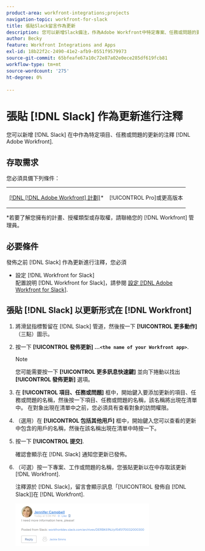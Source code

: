 ```yaml
---
product-area: workfront-integrations;projects
navigation-topic: workfront-for-slack
title: 張貼Slack留言作為更新
description: 您可以新增Slack備注，作為Adobe Workfront中特定專案、任務或問題的更新。
author: Becky
feature: Workfront Integrations and Apps
exl-id: 18b22f2c-2490-41e2-afb9-0551f9579973
source-git-commit: 65bfeafe67a10c72e87a02e0ece285df619fcb81
workflow-type: tm+mt
source-wordcount: '275'
ht-degree: 0%

---
```


# 張貼 [!DNL Slack] 作為更新進行注釋

您可以新增 [!DNL Slack] 在中作為特定項目、任務或問題的更新的注釋 [!DNL Adobe Workfront].

## 存取需求

您必須具備下列條件：

<table style="table-layout:auto"> 
 <col> 
 </col> 
 <col> 
 </col> 
 <tbody> 
  <tr> 
   <td role="rowheader"><a href="https://www.workfront.com/plans" target="_blank">[!DNL [!DNL Adobe Workfront] 計劃]</a>*</td> 
   <td> <p>[!UICONTROL Pro]或更高版本</p> </td> 
  </tr> 
 </tbody> 
</table>

&#42;若要了解您擁有的計畫、授權類型或存取權，請聯絡您的 [!DNL Workfront] 管理員。

## 必要條件

發佈之前 [!DNL Slack] 作為更新進行注釋，您必須

* 設定 [!DNL Workfront for Slack]\
   配置說明 [!DNL Workfront for Slack]，請參閱 [設定 [!DNL Adobe Workfront for Slack]](../../workfront-integrations-and-apps/using-workfront-with-slack/configure-workfront-for-slack.md).

## 張貼 [!DNL Slack] 以更新形式在 [!DNL Workfront]

1. 將滑鼠指標暫留在 [!DNL Slack] 管道，然後按一下 **[!UICONTROL 更多動作]** （三點）圖示。

1. 按一下 **[!UICONTROL 發佈更新] ...`<the name of your Workfront app>`**.

   >[!NOTE]
   >
   >您可能需要按一下 **[!UICONTROL 更多訊息快速鍵]** 並向下捲動以找出 **[!UICONTROL 發佈更新]** 選項。
1. 在 **[!UICONTROL 項目、任務或問題]** 框中，開始鍵入要添加更新的項目、任務或問題的名稱，然後按一下項目、任務或問題的名稱，該名稱將出現在清單中。 在對象出現在清單中之前，您必須具有查看對象的訪問權限。
1. （選用）在 **[!UICONTROL 包括其他用戶]** 框中，開始鍵入您可以查看的更新中包含的用戶的名稱，然後在該名稱出現在清單中時按一下。
1. 按一下 **[!UICONTROL 提交]**.

   確認會顯示在 [!DNL Slack] 通知您更新已發佈。

1. （可選）按一下專案、工作或問題的名稱，您張貼更新以在中存取該更新 [!DNL Workfront].

   注釋源於 [!DNL Slack]，留言會顯示訊息「[!UICONTROL 發佈自 [!DNL Slack]]在 [!DNL Workfront].

   ![](assets/slack-update-posted-from-slack-350x112.png)
